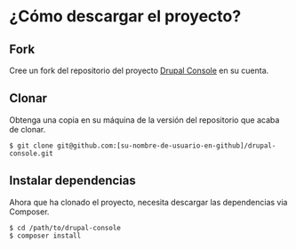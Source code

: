 # ¿Cómo descargar el proyecto?

## Fork
Cree un fork del repositorio del proyecto [Drupal Console](https://github.com/hechoendrupal/drupal-console/fork) en su cuenta.

## Clonar
Obtenga una copia en su máquina de la versión del repositorio que acaba de clonar.
```
$ git clone git@github.com:[su-nombre-de-usuario-en-github]/drupal-console.git
```

## Instalar dependencias
Ahora que ha clonado el proyecto, necesita descargar las dependencias via Composer.

```
$ cd /path/to/drupal-console
$ composer install
```
